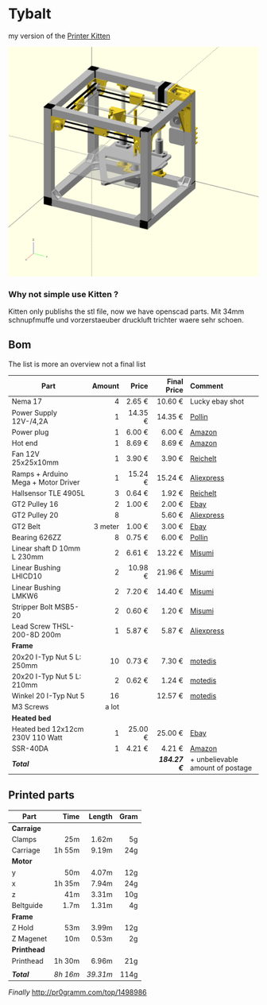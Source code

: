 # Tybalt

my version of the [Printer Kitten](https://github.com/woolfepr/Printer-Kitten)

![Expected vs Real](/expected.png)

### Why not simple use Kitten ?

Kitten only publishs the stl file, now we have openscad parts.
Mit 34mm schnupfmuffe und vorzerstaeuber druckluft trichter waere sehr schoen.

## Bom

The list is more an  overview not a final list

| Part | Amount | Price | Final Price | Comment
|----------|-------------:|------:|------:|:------|
| Nema 17 | 4 | 2.65 € | 10.60 € | Lucky ebay shot |
| Power Supply 12V-/4,2A | 1 | 14.35 € | 14.35 € | [Pollin](http://www.pollin.de/shop/dt/OTc4ODQ2OTk-/Stromversorgung/Netzgeraete/Festspannungs_Netzgeraete/Schaltnetzteil_MEANWELL_RS_50_12_12_V_4_2_A.html) |
| Power plug | 1 |  6.00 € | 6.00 € | [Amazon](https://www.amazon.de/dp/B00ZCMOIYA) |
| Hot end | 1 | 8.69 € | 8.69 € | [Amazon](https://www.amazon.de/dp/B00V5W00RU) |
| Fan 12V 25x25x10mm | 1 | 3.90 € | 3.90 € | [Reichelt](http://www.reichelt.de/FAN-2510-12V/3/index.html?ACTION=3&LA=446&ARTICLE=11003&artnr=FAN-2510+12V) |
| Ramps + Arduino Mega + Motor Driver | 1 | 15.24 € | 15.24 € | [Aliexpress](https://de.aliexpress.com/item/Mega-2560-R3-1pcs-RAMPS-1-4-Controller-5pcs-A4988-Stepper-Driver-Module-for-3D-Printer/1227994962.html)
| Hallsensor TLE 4905L | 3 | 0.64 € | 1.92 € | [Reichelt](http://www.reichelt.de/TLE-4905L/3/index.html?ARTICLE=25717)
| GT2 Pulley 16  | 2 | 1.00 € | 2.00 € | [Ebay](http://www.ebay.de/itm/181838550531)
| GT2 Pulley 20  | 8 |  | 5.60 € | [Aliexpress](https://www.aliexpress.com/item/Hot-Sale-10pcs-lot-3D-Printer-Parts-Accessory-GT2-20teeth-20-teeth-Timing-Alumium-Pulley-Bore/32323132171.html)
| GT2 Belt  | 3 meter | 1.00 €  | 3.00 € | [Ebay](http://www.ebay.de/itm/161918795821)
| Bearing 626ZZ  | 8 | 0.75 €  | 6.00 € | [Pollin](http://www.pollin.de/shop/dt/ODY1OTU1OTk-/Werkstatt/Eisenwaren/Lager/Kugellager_626ZZ.html)
| Linear shaft D 10mm L 230mm | 2 | 6.61 €  | 13.22 € | [Misumi](http://www.misumi-europe.com/de/e-catalog/vona2/detail/110302634310/)
| Linear Bushing LHICD10 | 2 | 10.98 €  | 21.96 € | [Misumi](http://www.misumi-europe.com/de/catalog/vona2/detail/110300026970/)
| Linear Bushing LMKW6 | 2 | 7.20 €  | 14.40 € | [Misumi](http://www.misumi-europe.com/de/catalog/vona2/detail/110302037730/)
| Stripper Bolt MSB5-20 | 2 | 0.60 €  | 1.20 € | [Misumi](http://www.misumi-europe.com/de/catalog/vona2/detail/110300249140/)
| Lead Screw THSL-200-8D 200m | 1 | 5.87 € | 5.87 € | [Aliexpress](https://de.aliexpress.com/item/3D-Printer-THSL-200-8D-Lead-Screw-Dia-8MM-Pitch-2mm-Lead-4mm-Length-200mm-with/32702416900.html)
| **Frame** |
| 20x20 I-Typ Nut 5 L: 250mm | 10 | 0.73 € | 7.30 € | [motedis](http://www.motedis.com/shop/Nutprofil/20-I-Typ-Nut-5/Aluprofil-20x20-I-Typ-Nut-5::1076.html) |
| 20x20 I-Typ Nut 5 L: 210mm | 2 | 0.62 € | 1.24 € | [motedis](http://www.motedis.com/shop/Nutprofil/20-I-Typ-Nut-5/Aluprofil-20x20-I-Typ-Nut-5::1076.html) |
| Winkel 20 I-Typ Nut 5 | 16 |  | 12.57 € | [motedis](http://www.motedis.com/shop/Nutprofil-Zubehoer/Zubehoer-20-I-Typ-Nut-5/Winkel-20-I-Typ-Nut-5::732.html) |
| M3 Screws | a lot | | |
| **Heated bed** |
| Heated bed 12x12cm 230V 110 Watt | 1 | 25.00 € | 25.00 € | [Ebay](http://www.ebay.de/itm/322240833571) |
| SSR-40DA | 1 |  4.21 € | 4.21 € | [Amazon](https://www.amazon.de/dp/B008OF0PBC) |
| ***Total*** | | | ***184.27 €*** | + unbelievable amount of postage |



## Printed parts
| Part | Time | Length | Gram |
|----------|-------------:|------:|------:|
| **Carraige** |
| Clamps | 25m | 1.62m   | 5g |
| Carriage | 1h 55m | 9.19m   | 24g |
| **Motor** |
| y | 50m | 4.07m | 12g |
| x | 1h 35m | 7.94m   | 24g |
| z | 41m | 3.31m   | 10g |
| Beltguide | 1.7m | 1.31m   | 4g |
| **Frame** |
| Z Hold | 53m | 3.99m   | 12g |
| Z Magenet | 10m | 0.53m   | 2g |
| **Printhead** |
| Printhead | 1h 30m | 6.96m   | 21g |
||
| ***Total*** | *8h 16m* | *39.31m* | 114g |


*Finally*
http://pr0gramm.com/top/1498986

